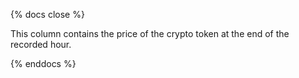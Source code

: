 
{% docs close %}

This column contains the price of the crypto token at the end of the recorded hour.

{% enddocs %}